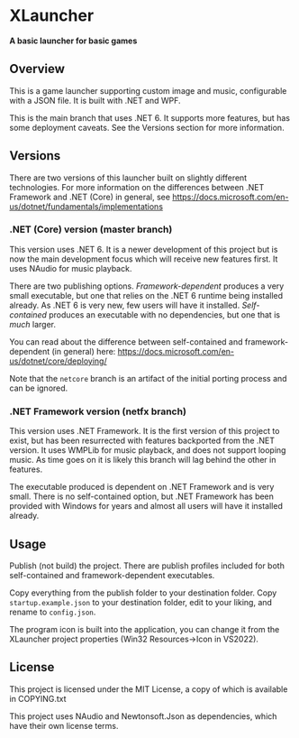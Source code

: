 # XLauncher
**A basic launcher for basic games**

## Overview

This is a game launcher supporting custom image and music, configurable with a JSON file. It is built with .NET and WPF.

This is the main branch that uses .NET 6. It supports more features, but has some deployment caveats. See the Versions section for more information.

## Versions

There are two versions of this launcher built on slightly different technologies. For more information on the differences between .NET Framework and .NET (Core) in general, see https://docs.microsoft.com/en-us/dotnet/fundamentals/implementations

### .NET (Core) version (master branch)

This version uses .NET 6. It is a newer development of this project but is now the main development focus which will receive new features first. It uses NAudio for music playback.

There are two publishing options. _Framework-dependent_ produces a very small executable, but one that relies on the .NET 6 runtime being installed already. As .NET 6 is very new, few users will have it installed. _Self-contained_ produces an executable with no dependencies, but one that is _much_ larger.

You can read about the difference between self-contained and framework-dependent (in general) here: https://docs.microsoft.com/en-us/dotnet/core/deploying/

Note that the `netcore` branch is an artifact of the initial porting process and can be ignored.

### .NET Framework version (netfx branch)

This version uses .NET Framework. It is the first version of this project to exist, but has been resurrected with features backported from the .NET version. It uses WMPLib for music playback, and does not support looping music. As time goes on it is likely this branch will lag behind the other in features.

The executable produced is dependent on .NET Framework and is very small. There is no self-contained option, but .NET Framework has been provided with Windows for years and almost all users will have it installed already.

## Usage

Publish (not build) the project. There are publish profiles included for both self-contained and framework-dependent executables.

Copy everything from the publish folder to your destination folder. Copy `startup.example.json` to your destination folder, edit to your liking, and rename to `config.json`.

The program icon is built into the application, you can change it from the XLauncher project properties (Win32 Resources->Icon in VS2022).

## License

This project is licensed under the MIT License, a copy of which is available in COPYING.txt

This project uses NAudio and Newtonsoft.Json as dependencies, which have their own license terms.